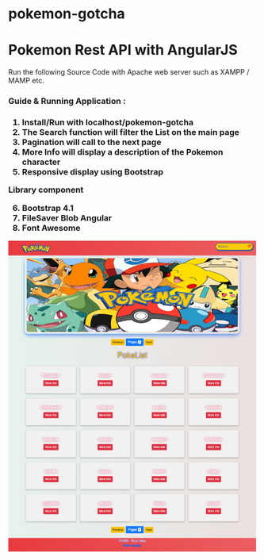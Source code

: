# pokemon-gotcha

<h1>Pokemon Rest API with AngularJS</h1>

Run the following Source Code with Apache web server such as XAMPP / MAMP etc.
<br>
<h3><strong>Guide & Running Application :</strong><h3>

<ol>
<li>Install/Run with localhost/pokemon-gotcha</li>
<li>The Search function will filter the List on the main page</li>
<li>Pagination will call to the next page</li>
<li>More Info will display a description of the Pokemon character</li>
<li>Responsive display using Bootstrap</li>
</ol>

<strong>Library component</strong>
<ol start="6">
<li>Bootstrap 4.1</li>
<li>FileSaver Blob Angular</li>
<li>Font Awesome</li>
</ol>


<img src="demo.png" width=500>

